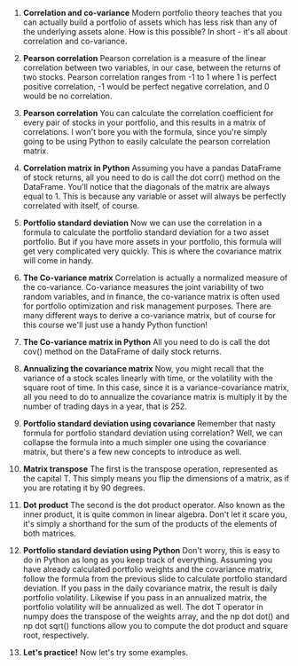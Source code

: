 1. **Correlation and co-variance**
Modern portfolio theory teaches that you can actually build a portfolio of assets which has less risk than any of the underlying assets alone. How is this possible? In short - it's all about correlation and co-variance.

2. **Pearson correlation**
Pearson correlation is a measure of the linear correlation between two variables, in our case, between the returns of two stocks. Pearson correlation ranges from -1 to 1 where 1 is perfect positive correlation, -1 would be perfect negative correlation, and 0 would be no correlation.

3. **Pearson correlation**
You can calculate the correlation coefficient for every pair of stocks in your portfolio, and this results in a matrix of correlations. I won't bore you with the formula, since you're simply going to be using Python to easily calculate the pearson correlation matrix.

4. **Correlation matrix in Python**
Assuming you have a pandas DataFrame of stock returns, all you need to do is call the dot corr() method on the DataFrame. You'll notice that the diagonals of the matrix are always equal to 1. This is because any variable or asset will always be perfectly correlated with itself, of course.

5. **Portfolio standard deviation**
Now we can use the correlation in a formula to calculate the portfolio standard deviation for a two asset portfolio. But if you have more assets in your portfolio, this formula will get very complicated very quickly. This is where the covariance matrix will come in handy.

6. **The Co-variance matrix**
Correlation is actually a normalized measure of the co-variance. Co-variance measures the joint variability of two random variables, and in finance, the co-variance matrix is often used for portfolio optimization and risk management purposes. There are many different ways to derive a co-variance matrix, but of course for this course we'll just use a handy Python function!

7. **The Co-variance matrix in Python**
All you need to do is call the dot cov() method on the DataFrame of daily stock returns.

8. **Annualizing the covariance matrix**
Now, you might recall that the variance of a stock scales linearly with time, or the volatility with the square root of time. In this case, since it is a variance-covariance matrix, all you need to do to annualize the covariance matrix is multiply it by the number of trading days in a year, that is 252.

9. **Portfolio standard deviation using covariance**
Remember that nasty formula for portfolio standard deviation using correlation? Well, we can collapse the formula into a much simpler one using the covariance matrix, but there's a few new concepts to introduce as well.

10. **Matrix transpose**
The first is the transpose operation, represented as the capital T. This simply means you flip the dimensions of a matrix, as if you are rotating it by 90 degrees.

11. **Dot product**
The second is the dot product operator. Also known as the inner product, it is quite common in linear algebra. Don't let it scare you, it's simply a shorthand for the sum of the products of the elements of both matrices.

12. **Portfolio standard deviation using Python**
Don't worry, this is easy to do in Python as long as you keep track of everything. Assuming you have already calculated portfolio weights and the covariance matrix, follow the formula from the previous slide to calculate portfolio standard deviation. If you pass in the daily covariance matrix, the result is daily portfolio volatility. Likewise if you pass in an annualized matrix, the portfolio volatility will be annualized as well. The dot T operator in numpy does the transpose of the weights array, and the np dot dot() and np dot sqrt() functions allow you to compute the dot product and square root, respectively.

13. **Let's practice!**
Now let's try some examples.

